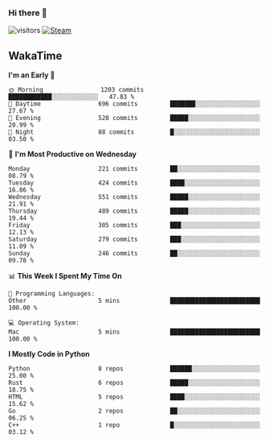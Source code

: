 ### Hi there 👋

![visitors](https://visitor-badge.glitch.me/badge?page_id=zhourunlai)
[![Steam](https://img.shields.io/badge/dynamic/json?url=https%3A%2F%2Fapi.swo.moe%2Fstats%2Fsteamgames%2F76561198285156854&query=count&color=0b1a37&label=Steam&labelColor=134375&logo=steam&suffix=+games&cacheSeconds=3600)](http://steamcommunity.com/profiles/76561198285156854)

## WakaTime
<!--START_SECTION:waka-->
**I'm an Early 🐤** 

```text
🌞 Morning                1203 commits        ████████████░░░░░░░░░░░░░   47.83 % 
🌆 Daytime                696 commits         ███████░░░░░░░░░░░░░░░░░░   27.67 % 
🌃 Evening                528 commits         █████░░░░░░░░░░░░░░░░░░░░   20.99 % 
🌙 Night                  88 commits          █░░░░░░░░░░░░░░░░░░░░░░░░   03.50 % 
```
📅 **I'm Most Productive on Wednesday** 

```text
Monday                   221 commits         ██░░░░░░░░░░░░░░░░░░░░░░░   08.79 % 
Tuesday                  424 commits         ████░░░░░░░░░░░░░░░░░░░░░   16.86 % 
Wednesday                551 commits         █████░░░░░░░░░░░░░░░░░░░░   21.91 % 
Thursday                 489 commits         █████░░░░░░░░░░░░░░░░░░░░   19.44 % 
Friday                   305 commits         ███░░░░░░░░░░░░░░░░░░░░░░   12.13 % 
Saturday                 279 commits         ███░░░░░░░░░░░░░░░░░░░░░░   11.09 % 
Sunday                   246 commits         ██░░░░░░░░░░░░░░░░░░░░░░░   09.78 % 
```


📊 **This Week I Spent My Time On** 

```text
💬 Programming Languages: 
Other                    5 mins              █████████████████████████   100.00 % 

💻 Operating System: 
Mac                      5 mins              █████████████████████████   100.00 % 
```

**I Mostly Code in Python** 

```text
Python                   8 repos             ██████░░░░░░░░░░░░░░░░░░░   25.00 % 
Rust                     6 repos             █████░░░░░░░░░░░░░░░░░░░░   18.75 % 
HTML                     5 repos             ████░░░░░░░░░░░░░░░░░░░░░   15.62 % 
Go                       2 repos             ██░░░░░░░░░░░░░░░░░░░░░░░   06.25 % 
C++                      1 repo              █░░░░░░░░░░░░░░░░░░░░░░░░   03.12 % 
```




<!--END_SECTION:waka-->
